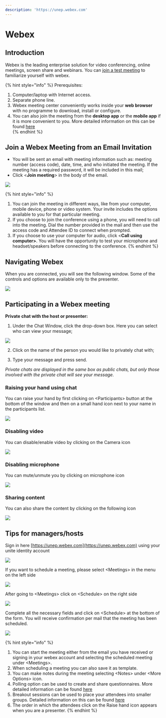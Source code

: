 ```yaml
---
description: 'https://unep.webex.com'
---
```


# Webex

## Introduction

Webex is the leading enterprise solution for video conferencing, online meetings, screen share and webinars. You can [join a test meeting](https://www.webex.com/test-meeting.html/) to familiarize yourself with webex. 

{% hint style="info" %}
Prerequisites:

1. Computer/laptop with Internet access.
2. Separate phone line.
3.  Webex meeting center conveniently works inside your **web browser** with no programme to download, install or configure.
4. You can also join the meeting from the **desktop app** or the **mobile app** if it is more convenient to you. More detailed information on this can be found [here](https://help.webex.com/en-us/ozygebb/Join-a-Cisco-Webex-Meeting)  
{% endhint %}





## Join a Webex Meeting from an Email Invitation 

* You will be sent an email with meeting information such as: meeting number \(access code\), date, time, and who initiated the meeting. If the meeting has a required password, it will be included in this mail;
* Click &lt;**Join meeting**&gt; in the body of the email.

![](../.gitbook/assets/join-meeting-corrected.png)



{% hint style="info" %}
1. You can join the meeting in different ways, like from your computer, mobile device, phone or video system. Your invite includes the options available to you for that particular meeting.   
2. If you choose to join the conference using a phone, you will need to call into the meeting. Dial the number provided in the mail and then use the access code and Attendee ID to connect when prompted.
3. If you choose to use your computer for audio, click &lt;**Call using computer&gt;**. You will have the opportunity to test your microphone and headset/speakers before connecting to the conference.
{% endhint %}

 



## Navigating Webex

When you are connected, you will see the following window. Some of the controls and options are available only to the presenter.

![](../.gitbook/assets/interface.jpg)



 

## Participating in a Webex meeting

**Private chat with the host or presenter:**

1. Under the Chat Window, click the drop-down box. Here you can select who can view your message;

![](../.gitbook/assets/chat.png)

2. Click on the name of the person you would like to privately chat with;

3. Type your message and press send.

_Private chats are displayed in the same box as public chats, but only those involved with the private chat will see your message._ 

### Raising your hand using chat

You can raise your hand by first clicking on &lt;Participants&gt; button at the bottom of the window and then on a small hand icon next to your name in the participants list.  

![](../.gitbook/assets/participants.png)

### Disabling video

You can disable/enable video by clicking on the Camera icon

![](../.gitbook/assets/videocamera.png)

### Disabling microphone

You can mute/unmute you by clicking on microphone icon

![](../.gitbook/assets/microphone.png)

### Sharing content

You can also share the content by clicking on the following icon

![](../.gitbook/assets/content-sharing.png)

## Tips for managers/hosts

Sign in here  [https://unep.webex.com](https://unep.webex.com) using your unite identity account

![](../.gitbook/assets/sign-in.PNG)

If you want to schedule a meeting, please select &lt;Meetings&gt; in the menu on the left side 

![](../.gitbook/assets/meeting.png)

After going to &lt;Meetings&gt; click on &lt;Schedule&gt; on the right side

![](../.gitbook/assets/schedule-a-meeting-1.PNG)

Complete all the necessary fields and click on &lt;Schedule&gt; at the bottom of the form. You will receive confirmation per mail that the meeting has been scheduled.

![](../.gitbook/assets/schedule-a-meeting2.PNG)

{% hint style="info" %}
1. You can start the meeting either from the email you have received or signing in your webex account and selecting the scheduled meeting under &lt;Meetings&gt;.
2. When scheduling a meeting you can also save it as template.
3. You can make notes during the meeting selecting &lt;Notes&gt; under &lt;More Options&gt; icon.
4. Polling option can be used to create and share questionnaires. More detailed information can be found [here ](https://help.webex.com/en-us/n0pdj9x/Start-a-Poll-in-Cisco-Webex-Meetings) 
5. Breakout sessions can be used to place your attendees into smaller groups. Detailed information on this can be found [here](https://help.webex.com/en-us/8cckd2/Manage-Breakout-Sessions-in-Cisco-Webex-Training)
6. The order in which the attendees click on the Raise hand icon appears when you are a presenter. 
{% endhint %}


